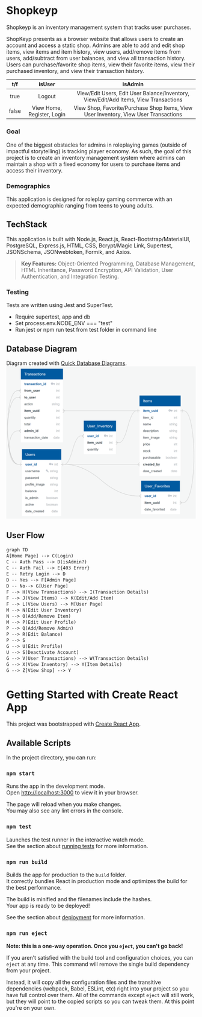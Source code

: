 # Shopkeyp

Shopkeyp is an inventory management system that tracks user purchases.

ShopKeyp presents as a browser website that allows users to create an account and access a static shop. Admins are able to add and edit shop items, view items and item history, view users, add/remove items from users, add/subtract from user balances, and view all transaction history. Users can purchase/favorite shop items, view their favorite items, view their purchased inventory, and view their transaction history.

<div align="center">

|  t/f  |           isUser           |                                       isAdmin                                        |
| :---: | :------------------------: | :----------------------------------------------------------------------------------: |
| true  |           Logout           | View/Edit Users, Edit User Balance/Inventory, View/Edit/Add Items, View Transactions |
| false | View Home, Register, Login | View Shop, Favorite/Purchase Shop Items, View User Inventory, View User Transactions |

</div>

### Goal

One of the biggest obstacles for admins in roleplaying games (outside of impactful storytelling) is tracking player economy. As such, the goal of this project is to create an inventory management system where admins can maintain a shop with a fixed economy for users to purchase items and access their inventory.

### Demographics

This application is designed for roleplay gaming commerce with an expected demographic ranging from teens to young adults.

## TechStack

This application is built with Node.js, React.js, React-Bootstrap/MaterialUI, PostgreSQL, Express.js, HTML, CSS, Bcrypt/Magic Link, Supertest, JSONSchema, JSONwebtoken, Formik, and Axios.

> **Key Features:** Object-Oriented Programming, Database Management, HTML Inheritance, Password Encryption, API Validation, User Authentication, and Integration Testing.

### Testing

Tests are written using Jest and SuperTest.

- Require supertest, app and db
- Set process.env.NODE_ENV === "test"
- Run jest or npm run test from test folder in command line

## Database Diagram

Diagram created with [Quick Database Diagrams](https://app.quickdatabasediagrams.com/#/).
![image](images/diagram.png)

## User Flow

```mermaid
graph TD
A[Home Page] --> C(Login)
C -- Auth Pass --> D(isAdmin?)
C -- Auth Fail --> E{403 Error}
E -- Retry Login --> D
D -- Yes --> F[Admin Page]
D -- No--> G[User Page]
F --> H(View Transactions) --> I(Transaction Details)
F --> J(View Items) --> K(Edit/Add Item)
F --> L(View Users) --> M[User Page]
M --> N(Edit User Inventory)
N --> O(Add/Remove Item)
M --> P(Edit User Profile) 
P --> Q(Add/Remove Admin)
P --> R(Edit Balance)
P --> S
G --> U(Edit Profile)
U --> S(Deactivate Account)
G --> V(User Transactions) --> W(Transaction Details)
G --> X(View Inventory) --> Y(Item Details)
G --> Z[View Shop] --> Y
```

# Getting Started with Create React App

This project was bootstrapped with [Create React App](https://github.com/facebook/create-react-app).

## Available Scripts

In the project directory, you can run:

### `npm start`

Runs the app in the development mode.\
Open [http://localhost:3000](http://localhost:3000) to view it in your browser.

The page will reload when you make changes.\
You may also see any lint errors in the console.

### `npm test`

Launches the test runner in the interactive watch mode.\
See the section about [running tests](https://facebook.github.io/create-react-app/docs/running-tests) for more information.

### `npm run build`

Builds the app for production to the `build` folder.\
It correctly bundles React in production mode and optimizes the build for the best performance.

The build is minified and the filenames include the hashes.\
Your app is ready to be deployed!

See the section about [deployment](https://facebook.github.io/create-react-app/docs/deployment) for more information.

### `npm run eject`

**Note: this is a one-way operation. Once you `eject`, you can't go back!**

If you aren't satisfied with the build tool and configuration choices, you can `eject` at any time. This command will remove the single build dependency from your project.

Instead, it will copy all the configuration files and the transitive dependencies (webpack, Babel, ESLint, etc) right into your project so you have full control over them. All of the commands except `eject` will still work, but they will point to the copied scripts so you can tweak them. At this point you're on your own.
